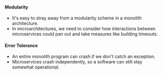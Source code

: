 #### Modularity
- It's easy to stray away from a modularity scheme in a monolith architecture.
- In microarchitectures, we need to consider how interactions between microservices could pan out and take measures like building timeouts.
#### Error Tolerance
- An entire monolith program can crash if we don't catch an exception.
- Microservices crash independently, so a software can still stay somewhat operational.